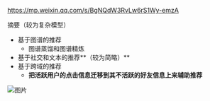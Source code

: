 https://mp.weixin.qq.com/s/BgNQdW3RvLw6rS1Wy-emzA

摘要（较为复杂模型）

- 基于图谱的推荐
  - 图谱蒸馏和图谱精炼
- 基于社交和文本的推荐**（较为简略）**
- 基于跨域的推荐
  - **把活跃用户的点击信息迁移到其不活跃的好友信息上来辅助推荐**





![图片](https://mmbiz.qpic.cn/mmbiz_png/zHbzQPKIBPiaUT2JUnTsEv1ib2Tn1Z6kXcmZCOKxiaKGWdAbkJcT8rgrbpcb4RQia0WOhXIchIAtUPKTB7ojP9fFfg/640?wx_fmt=png&wxfrom=5&wx_lazy=1&wx_co=1)